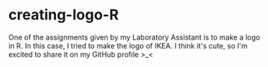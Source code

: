# creating-logo-R
One of the assignments given by my Laboratory Assistant is to make a logo in R. In this case, I tried to make the logo of IKEA. I think it's cute, so I'm excited to share it on my GitHub profile >_&lt; 
